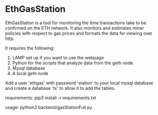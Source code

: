 # EthGasStation

EthGasStation is a tool for monitoring the time transactions take to be confirmed on the ETH network.  It also monitors
and estimates miner policies with respect to gas prices and formats the data for viewing over http.

It requires the following:
  1) LAMP set up if you want to use the webpage
  2) Python for the scripts that analyze data from the geth node.
  3) Mysql database
  4) A local geth node 

Add a user 'ethgas' with password 'station' to your local mysql database and create a database 'tx' to allow it to add the tables. 

requirements: pip3 install -r requirements.txt

usage: python3 backend/gasStationFull.py

 
